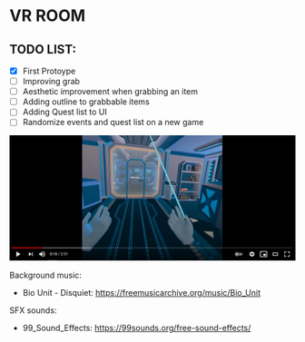 # VR ROOM

## TODO LIST:
- [x] First Protoype
- [ ] Improving grab
- [ ] Aesthetic improvement when grabbing an item
- [ ] Adding outline to grabbable items
- [ ] Adding Quest list to UI
- [ ] Randomize events and quest list on a new game

[![Watch the demo on youtube](https://github.com/taiebchaabini/0x0B-unity-vr_room/blob/main/Assets/VR%20ROOM/yt_demo.png?raw=true)](https://www.youtube.com/watch?v=1_hYwA1Lf7A)

Background music: 
- Bio Unit - Disquiet: https://freemusicarchive.org/music/Bio_Unit

SFX sounds:
- 99_Sound_Effects: https://99sounds.org/free-sound-effects/
</p>
